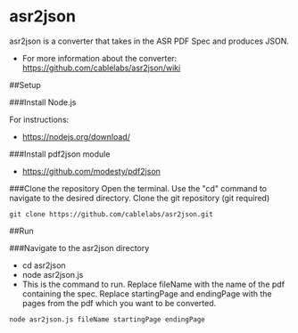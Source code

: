 # asr2json
asr2json is a converter that takes in the ASR PDF Spec and produces JSON.

* For more information about the converter: https://github.com/cablelabs/asr2json/wiki

##Setup

###Install Node.js

For instructions:
* https://nodejs.org/download/

###Install pdf2json module
* https://github.com/modesty/pdf2json

###Clone the repository
Open the terminal. Use the "cd" command to navigate to the desired directory. Clone the git repository (git required)

```
git clone https://github.com/cablelabs/asr2json.git
```

##Run

###Navigate to the asr2json directory
* cd asr2json
* node asr2json.js
* This is the command to run. Replace fileName with the name of the pdf containing the spec. Replace startingPage and endingPage with the pages from the pdf which you want to be converted. 
```
node asr2json.js fileName startingPage endingPage
```
